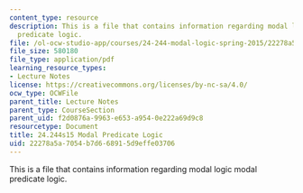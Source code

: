 ```yaml
---
content_type: resource
description: This is a file that contains information regarding modal logic modal
  predicate logic.
file: /ol-ocw-studio-app/courses/24-244-modal-logic-spring-2015/22278a5a7054b7d668915d9effe03706_MIT24_244S15_Predicate.pdf
file_size: 580180
file_type: application/pdf
learning_resource_types:
- Lecture Notes
license: https://creativecommons.org/licenses/by-nc-sa/4.0/
ocw_type: OCWFile
parent_title: Lecture Notes
parent_type: CourseSection
parent_uid: f2d0876a-9963-e653-a954-0e222a69d9c8
resourcetype: Document
title: 24.244s15 Modal Predicate Logic
uid: 22278a5a-7054-b7d6-6891-5d9effe03706
---
```

This is a file that contains information regarding modal logic modal predicate logic.